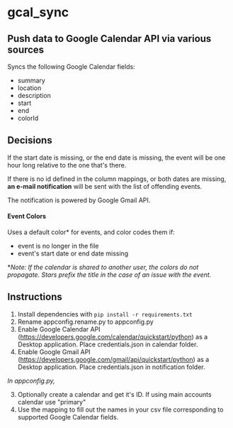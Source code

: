 # gcal_sync

## Push data to Google Calendar API via various sources

Syncs the following Google Calendar fields:

* summary
* location
* description
* start
* end
* colorId


## Decisions

If the start date is missing, or the end date is missing, the event will be one hour long relative to the one that's there.

If there is no id defined in the column mappings, or both dates are missing, **an e-mail notification** will be 
sent with the list of offending events.

The notification is powered by Google Gmail API.


#### Event Colors
Uses a default color* for events, and color codes them if:
* event is no longer in the file
* event's start date or end date missing


*_Note: If the calendar is shared to another user, the colors do not propagate. Stars prefix the title in the case of an issue with the event._

## Instructions

1. Install dependencies with `pip install -r requirements.txt`
2. Rename appconfig.rename.py to appconfig.py
3. Enable Google Calendar API (https://developers.google.com/calendar/quickstart/python) as a Desktop application. Place credentials.json in calendar folder.
4. Enable Google Gmail API (https://developers.google.com/gmail/api/quickstart/python) as a Desktop application. Place credentials.json in notification folder.


*In appconfig.py,*

3. Optionally create a calendar and get it's ID. If using main accounts calendar use "primary"
4. Use the mapping to fill out the names in your csv file corresponding to supported Google Calendar fields.

